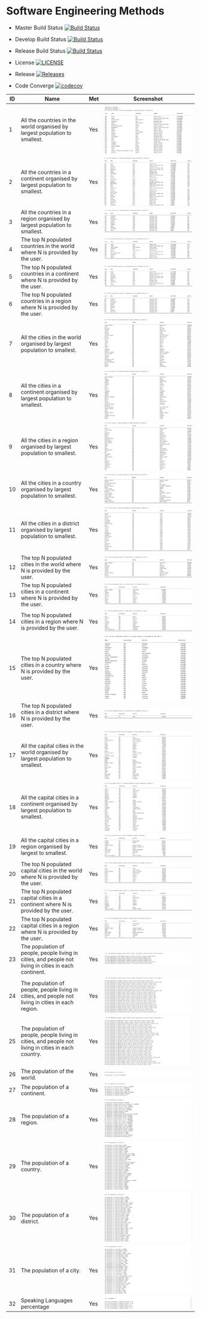 # Software Engineering Methods

- Master Build Status [![Build Status](https://travis-ci.com/Ngwe-Yee/group5.svg?token=qEFPEJQShUQhFCtYFwst&branch=master)](https://travis-ci.com/Ngwe-Yee/group5)

- Develop Build Status [![Build Status](https://travis-ci.com/Ngwe-Yee/group5.svg?token=qEFPEJQShUQhFCtYFwst&branch=develop)](https://travis-ci.com/Ngwe-Yee/group5)

- Release Build Status [![Build Status](https://travis-ci.com/Ngwe-Yee/group5.svg?token=qEFPEJQShUQhFCtYFwst&branch=release)](https://travis-ci.com/Ngwe-Yee/group5)

- License [![LICENSE](https://img.shields.io/github/license/Ngwe-Yee/group5.svg?style=flat-round)](https://github.com/Ngwe-Yee/group5/blob/master/LICENSE)

- Release [![Releases](https://img.shields.io/github/release/Ngwe-Yee/group5/all.svg?style=flat-round)](https://github.com/Ngwe-Yee/group5/releases)

- Code Converge [![codecov](https://codecov.io/gh/Ngwe-Yee/group5/branch/master/graph/badge.svg?token=SSJTG10WL0)](https://codecov.io/gh/Ngwe-Yee/group5)

| ID | Name | Met | Screenshot |
| ------- | ----------- | ------- | ----------- |
| 1 | All the countries in the world organised by largest population to smallest. | Yes | ![Population](images/1.png)
| 2 | All the countries in a continent organised by largest population to smallest. | Yes | ![Population](images/2.png)
| 3 | All the countries in a region organised by largest population to smallest. | Yes | ![Population](images/3.png)
| 4 | The top N populated countries in the world where N is provided by the user. | Yes | ![Population](images/4.png)
| 5 | The top N populated countries in a continent where N is provided by the user. | Yes | ![Population](images/5.png)
| 6 | The top N populated countries in a region where N is provided by the user. | Yes | ![Population](images/6.png)
| 7 | All the cities in the world organised by largest population to smallest. | Yes | ![Population](images/7.png)
| 8 | All the cities in a continent organised by largest population to smallest. | Yes | ![Population](images/8.png)
| 9 | All the cities in a region organised by largest population to smallest. | Yes | ![Population](images/9.png)
| 10 | All the cities in a country organised by largest population to smallest. | Yes | ![Population](images/10.png)
| 11 | All the cities in a district organised by largest population to smallest. | Yes | ![Population](images/11.png)
| 12 | The top N populated cities in the world where N is provided by the user. | Yes | ![Population](images/12.png)
| 13 | The top N populated cities in a continent where N is provided by the user. | Yes | ![Population](images/13.png)
| 14 | The top N populated cities in a region where N is provided by the user. | Yes | ![Population](images/14.png)
| 15 | The top N populated cities in a country where N is provided by the user. | Yes | ![Population](images/15.png)
| 16 | The top N populated cities in a district where N is provided by the user. | Yes | ![Population](images/16.png)
| 17 | All the capital cities in the world organised by largest population to smallest. | Yes | ![Population](images/17.png)
| 18 | All the capital cities in a continent organised by largest population to smallest. | Yes | ![Population](images/18.png)
| 19 | All the capital cities in a region organised by largest to smallest. | Yes | ![Population](images/19.png)
| 20 | The top N populated capital cities in the world where N is provided by the user. | Yes | ![Population](images/20.png)
| 21 | The top N populated capital cities in a continent where N is provided by the user. | Yes | ![Population](images/21.png)
| 22 | The top N populated capital cities in a region where N is provided by the user. | Yes | ![Population](images/22.png)
| 23 | The population of people, people living in cities, and people not living in cities in each continent. | Yes | ![Population](images/23.png)
| 24 | The population of people, people living in cities, and people not living in cities in each region. | Yes | ![Population](images/24.png)
| 25 | The population of people, people living in cities, and people not living in cities in each country. | Yes | ![Population](images/25.png)
| 26 | The population of the world. | Yes | ![Population](images/26.png)
| 27 | The population of a continent. | Yes | ![Population](images/27.png)
| 28 | The population of a region. | Yes | ![Population](images/28.png)
| 29 | The population of a country. | Yes | ![Population](images/29.png)
| 30 | The population of a district. | Yes | ![Population](images/30.png)
| 31 | The population of a city. | Yes | ![Population](images/31.png)
| 32 | Speaking Languages percentage | Yes | ![Population](images/32.png)
